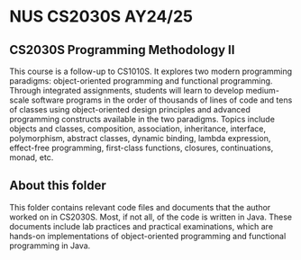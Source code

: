 # NUS CS2030S AY24/25 

## CS2030S Programming Methodology II

This course is a follow-up to CS1010S. It explores two modern programming paradigms: object-oriented programming and functional programming. Through integrated assignments, students will learn to develop medium-scale software programs in the order of thousands of lines of code and tens of classes using object-oriented design principles and advanced programming constructs available in the two paradigms. Topics include objects and classes, composition, association, inheritance, interface, polymorphism, abstract classes, dynamic binding, lambda expression, effect-free programming, first-class functions, closures, continuations, monad, etc.

## About this folder

This folder contains relevant code files and documents that the author worked on in CS2030S. Most, if not all, of the code is written in Java. These documents include lab practices and practical examinations, which are hands-on implementations of object-oriented programming and functional programming in Java. 
